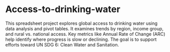 # Access-to-drinking-water
This spreadsheet project explores global access to drinking water using data analysis and pivot tables. It examines trends by region, income group, and rural vs. national access. Key metrics like Annual Rate of Change (ARC) help identify where progress is slow or declining. The goal is to support efforts toward UN SDG 6: Clean Water and Sanitation.
